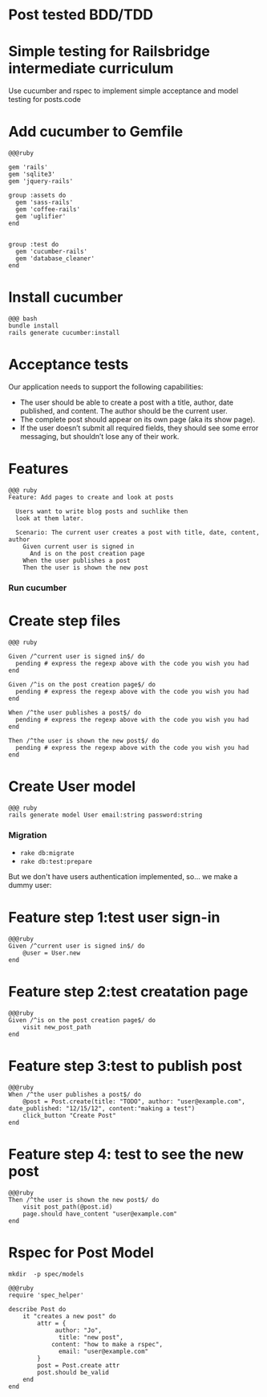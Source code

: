 # Post tested BDD/TDD

# Simple testing for Railsbridge intermediate curriculum

Use cucumber and rspec to implement simple acceptance and
model testing for posts.code

# Add cucumber to Gemfile

~~~~
@@@ruby 

gem 'rails'
gem 'sqlite3'
gem 'jquery-rails'

group :assets do
  gem 'sass-rails'
  gem 'coffee-rails'
  gem 'uglifier'
end


group :test do
  gem 'cucumber-rails'
  gem 'database_cleaner'
end
~~~~



# Install cucumber

~~~~
@@@ bash
bundle install
rails generate cucumber:install
~~~~ 


# Acceptance tests

Our application needs to support the following capabilities:

* The user should be able to create a post with a title, author, date published, and content. The author should be the current user.
* The complete post should appear on its own page (aka its show page).
* If the user doesn’t submit all required fields, they should see some error messaging, but shouldn’t lose any of their work.
 
# Features

~~~~
@@@ ruby
Feature: Add pages to create and look at posts

  Users want to write blog posts and suchlike then
  look at them later.

  Scenario: The current user creates a post with title, date, content, author
    Given current user is signed in
      And is on the post creation page
    When the user publishes a post
    Then the user is shown the new post
~~~~

### Run cucumber

# Create step files

~~~~
@@@ ruby 

Given /^current user is signed in$/ do
  pending # express the regexp above with the code you wish you had
end

Given /^is on the post creation page$/ do
  pending # express the regexp above with the code you wish you had
end

When /^the user publishes a post$/ do
  pending # express the regexp above with the code you wish you had
end

Then /^the user is shown the new post$/ do
  pending # express the regexp above with the code you wish you had
end
~~~~

# Create User model

~~~~
@@@ ruby
rails generate model User email:string password:string
~~~~

### Migration

* `rake db:migrate`
* `rake db:test:prepare`

But we don't have users authentication implemented, so...
we make a dummy user:

# Feature step 1:test user sign-in

~~~~
@@@ruby
Given /^current user is signed in$/ do  
	@user = User.new 
end
~~~~

# Feature step 2:test creatation page

~~~~
@@@ruby
Given /^is on the post creation page$/ do
    visit new_post_path 
end
~~~~

# Feature step 3:test to publish post

~~~~
@@@ruby
When /^the user publishes a post$/ do
    @post = Post.create(title: "TODO", author: "user@example.com", date_published: "12/15/12", content:"making a test")
    click_button "Create Post"
end
~~~~

# Feature step 4: test to see the new post

~~~~
@@@ruby
Then /^the user is shown the new post$/ do
	visit post_path(@post.id)
	page.should have_content "user@example.com"   
end
~~~~

# Rspec for Post Model

`mkdir  -p spec/models`

~~~~
@@@ruby
require 'spec_helper'

describe Post do 
	it "creates a new post" do
		attr = {
			 author: "Jo",
			  title: "new post", 
			content: "how to make a rspec",
			  email: "user@example.com"
		}
		post = Post.create attr
		post.should be_valid
	end
end
~~~~


